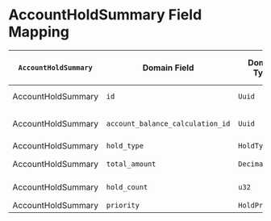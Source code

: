 # AccountHoldSummary Field Mapping

| `AccountHoldSummary` | Domain Field | Domain Type | DB Field | DB Type | DB column | column type | Description | Change to Perform |
|---|---|---|---|---|---|---|---|---|
| AccountHoldSummary | `id` | `Uuid` | `id` | `Uuid` | `id` | `UUID` | Unique identifier for the hold summary | none |
| AccountHoldSummary | `account_balance_calculation_id` | `Uuid` | `account_balance_calculation_id` | `Uuid` | `account_balance_calculation_id` | `UUID` | Foreign key to `account_balance_calculations` table | none |
| AccountHoldSummary | `hold_type` | `HoldType` | `hold_type` | `HoldType` | `hold_type` | `TEXT` | The type of hold | none |
| AccountHoldSummary | `total_amount` | `Decimal` | `total_amount` | `Decimal` | `total_amount` | `DECIMAL` | The total amount of holds of this type | none |
| AccountHoldSummary | `hold_count` | `u32` | `hold_count` | `i32` | `hold_count` | `INTEGER` | The number of holds of this type | none |
| AccountHoldSummary | `priority` | `HoldPriority` | `priority` | `HoldPriority` | `priority` | `TEXT` | The priority of the hold | none |